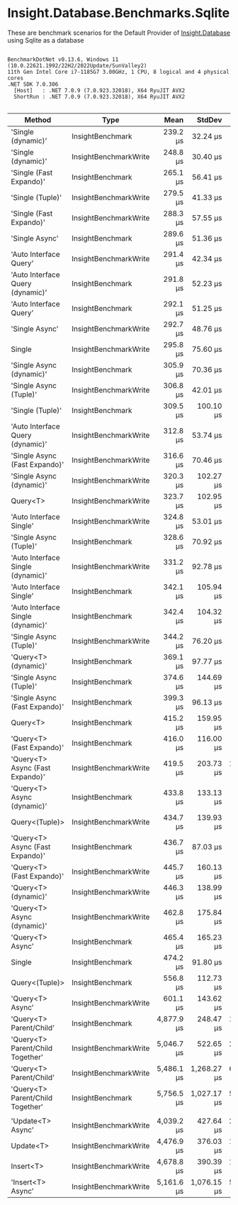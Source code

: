 ﻿# Insight.Database.Benchmarks.Sqlite

These are benchmark scenarios for the Default Provider of [Insight.Database](https://github.com/jonwagner/Insight.Database) using Sqlite as a database

```

BenchmarkDotNet v0.13.6, Windows 11 (10.0.22621.1992/22H2/2022Update/SunValley2)
11th Gen Intel Core i7-1185G7 3.00GHz, 1 CPU, 8 logical and 4 physical cores
.NET SDK 7.0.306
  [Host]   : .NET 7.0.9 (7.0.923.32018), X64 RyuJIT AVX2
  ShortRun : .NET 7.0.9 (7.0.923.32018), X64 RyuJIT AVX2


```
|                            Method |                  Type |       Mean |      StdDev |     Error |     Median |        Min |        Max |    Op/s | Allocated |
|---------------------------------- |---------------------- |-----------:|------------:|----------:|-----------:|-----------:|-----------:|--------:|----------:|
|                &#39;Single (dynamic)&#39; |      InsightBenchmark |   239.2 μs |    32.24 μs |  16.33 μs |   231.0 μs |   189.0 μs |   333.2 μs | 4,180.3 |   9.55 KB |
|                &#39;Single (dynamic)&#39; | InsightBenchmarkWrite |   248.8 μs |    30.40 μs |  15.22 μs |   241.2 μs |   203.2 μs |   307.7 μs | 4,019.8 |   9.55 KB |
|           &#39;Single (Fast Expando)&#39; |      InsightBenchmark |   265.1 μs |    56.41 μs |  28.58 μs |   247.4 μs |   202.2 μs |   452.6 μs | 3,772.3 |   9.55 KB |
|                  &#39;Single (Tuple)&#39; | InsightBenchmarkWrite |   279.5 μs |    41.33 μs |  21.45 μs |   270.2 μs |   222.4 μs |   418.4 μs | 3,577.7 |  10.68 KB |
|           &#39;Single (Fast Expando)&#39; | InsightBenchmarkWrite |   288.3 μs |    57.55 μs |  28.49 μs |   270.4 μs |   214.1 μs |   473.9 μs | 3,469.1 |   9.55 KB |
|                    &#39;Single Async&#39; |      InsightBenchmark |   289.6 μs |    51.36 μs |  26.33 μs |   290.6 μs |   208.8 μs |   482.5 μs | 3,452.5 |  10.17 KB |
|            &#39;Auto Interface Query&#39; | InsightBenchmarkWrite |   291.4 μs |    42.34 μs |  21.71 μs |   290.8 μs |   223.3 μs |   396.3 μs | 3,431.3 |  10.05 KB |
|  &#39;Auto Interface Query (dynamic)&#39; |      InsightBenchmark |   291.8 μs |    52.23 μs |  27.11 μs |   285.8 μs |   202.3 μs |   441.1 μs | 3,426.8 |   9.86 KB |
|            &#39;Auto Interface Query&#39; |      InsightBenchmark |   292.1 μs |    51.25 μs |  25.96 μs |   277.5 μs |   234.4 μs |   439.5 μs | 3,424.0 |  10.05 KB |
|                    &#39;Single Async&#39; | InsightBenchmarkWrite |   292.7 μs |    48.76 μs |  26.31 μs |   277.6 μs |   220.8 μs |   402.1 μs | 3,416.5 |  10.17 KB |
|                            Single | InsightBenchmarkWrite |   295.8 μs |    75.60 μs |  37.86 μs |   280.9 μs |   199.9 μs |   509.6 μs | 3,380.7 |   9.74 KB |
|          &#39;Single Async (dynamic)&#39; |      InsightBenchmark |   305.9 μs |    70.36 μs |  35.64 μs |   286.2 μs |   225.9 μs |   528.2 μs | 3,269.1 |   9.98 KB |
|            &#39;Single Async (Tuple)&#39; | InsightBenchmarkWrite |   306.8 μs |    42.01 μs |  21.81 μs |   302.9 μs |   238.7 μs |   404.1 μs | 3,259.6 |  11.18 KB |
|                  &#39;Single (Tuple)&#39; |      InsightBenchmark |   309.5 μs |   100.10 μs |  50.71 μs |   263.3 μs |   216.1 μs |   609.2 μs | 3,230.7 |  10.68 KB |
|  &#39;Auto Interface Query (dynamic)&#39; | InsightBenchmarkWrite |   312.8 μs |    53.74 μs |  27.55 μs |   313.1 μs |   228.0 μs |   476.6 μs | 3,197.1 |   9.86 KB |
|     &#39;Single Async (Fast Expando)&#39; | InsightBenchmarkWrite |   316.6 μs |    70.46 μs |  35.28 μs |   313.3 μs |   209.5 μs |   480.2 μs | 3,158.3 |    9.7 KB |
|          &#39;Single Async (dynamic)&#39; | InsightBenchmarkWrite |   320.3 μs |   102.27 μs |  52.43 μs |   270.1 μs |   228.2 μs |   585.6 μs | 3,121.6 |   9.98 KB |
|                          Query&lt;T&gt; | InsightBenchmarkWrite |   323.7 μs |   102.95 μs |  53.43 μs |   276.8 μs |   210.8 μs |   610.1 μs | 3,089.4 |   9.73 KB |
|           &#39;Auto Interface Single&#39; | InsightBenchmarkWrite |   324.8 μs |    53.01 μs |  26.85 μs |   324.1 μs |   241.1 μs |   457.3 μs | 3,078.4 |  10.05 KB |
|            &#39;Single Async (Tuple)&#39; |      InsightBenchmark |   328.6 μs |    70.92 μs |  36.81 μs |   299.3 μs |   249.6 μs |   509.9 μs | 3,042.8 |  11.23 KB |
| &#39;Auto Interface Single (dynamic)&#39; | InsightBenchmarkWrite |   331.2 μs |    92.78 μs |  48.16 μs |   303.6 μs |   217.1 μs |   582.9 μs | 3,019.2 |   9.86 KB |
|           &#39;Auto Interface Single&#39; |      InsightBenchmark |   342.1 μs |   105.94 μs |  53.67 μs |   304.1 μs |   239.6 μs |   612.5 μs | 2,923.0 |  10.05 KB |
| &#39;Auto Interface Single (dynamic)&#39; |      InsightBenchmark |   342.4 μs |   104.32 μs |  53.49 μs |   298.6 μs |   220.9 μs |   578.0 μs | 2,920.5 |   9.86 KB |
|            &#39;Single Async (Tuple)&#39; | InsightBenchmarkWrite |   344.2 μs |    76.20 μs |  40.05 μs |   336.9 μs |   249.7 μs |   598.6 μs | 2,905.2 |  11.23 KB |
|              &#39;Query&lt;T&gt; (dynamic)&#39; |      InsightBenchmark |   369.1 μs |    97.77 μs |  49.53 μs |   341.8 μs |   247.6 μs |   637.5 μs | 2,709.0 |   9.54 KB |
|            &#39;Single Async (Tuple)&#39; |      InsightBenchmark |   374.6 μs |   144.69 μs |  75.10 μs |   301.4 μs |   237.2 μs |   718.2 μs | 2,669.9 |  11.18 KB |
|     &#39;Single Async (Fast Expando)&#39; |      InsightBenchmark |   399.3 μs |    96.13 μs |  48.13 μs |   376.6 μs |   278.0 μs |   669.5 μs | 2,504.5 |   9.98 KB |
|                          Query&lt;T&gt; |      InsightBenchmark |   415.2 μs |   159.95 μs |  83.02 μs |   365.6 μs |   223.7 μs |   807.1 μs | 2,408.4 |   9.73 KB |
|         &#39;Query&lt;T&gt; (Fast Expando)&#39; |      InsightBenchmark |   416.0 μs |   116.00 μs |  58.77 μs |   373.0 μs |   246.3 μs |   668.2 μs | 2,403.9 |   9.54 KB |
|   &#39;Query&lt;T&gt; Async (Fast Expando)&#39; | InsightBenchmarkWrite |   419.5 μs |   203.73 μs | 107.08 μs |   334.4 μs |   243.9 μs | 1,061.0 μs | 2,383.7 |   9.98 KB |
|        &#39;Query&lt;T&gt; Async (dynamic)&#39; |      InsightBenchmark |   433.8 μs |   133.13 μs |  66.66 μs |   381.6 μs |   261.4 μs |   701.9 μs | 2,305.2 |   9.98 KB |
|                    Query&lt;(Tuple)&gt; | InsightBenchmarkWrite |   434.7 μs |   139.93 μs |  73.55 μs |   410.1 μs |   244.7 μs |   750.0 μs | 2,300.3 |  10.73 KB |
|   &#39;Query&lt;T&gt; Async (Fast Expando)&#39; |      InsightBenchmark |   436.7 μs |    87.03 μs |  43.09 μs |   409.1 μs |   312.2 μs |   659.0 μs | 2,289.8 |   9.98 KB |
|         &#39;Query&lt;T&gt; (Fast Expando)&#39; | InsightBenchmarkWrite |   445.7 μs |   160.13 μs |  80.18 μs |   418.1 μs |   215.3 μs |   730.7 μs | 2,243.5 |   9.54 KB |
|              &#39;Query&lt;T&gt; (dynamic)&#39; | InsightBenchmarkWrite |   446.3 μs |   138.99 μs |  68.80 μs |   425.6 μs |   247.3 μs |   861.9 μs | 2,240.9 |   9.54 KB |
|        &#39;Query&lt;T&gt; Async (dynamic)&#39; | InsightBenchmarkWrite |   462.8 μs |   175.84 μs |  88.05 μs |   427.0 μs |   224.3 μs |   927.3 μs | 2,160.6 |   9.98 KB |
|                  &#39;Query&lt;T&gt; Async&#39; |      InsightBenchmark |   465.4 μs |   165.23 μs |  86.84 μs |   402.9 μs |   247.7 μs |   742.0 μs | 2,148.7 |  10.17 KB |
|                            Single |      InsightBenchmark |   474.2 μs |    91.80 μs |  46.51 μs |   469.4 μs |   329.3 μs |   754.8 μs | 2,108.6 |   9.74 KB |
|                    Query&lt;(Tuple)&gt; |      InsightBenchmark |   556.8 μs |   112.73 μs |  57.11 μs |   532.5 μs |   370.8 μs |   798.9 μs | 1,795.9 |  10.73 KB |
|                  &#39;Query&lt;T&gt; Async&#39; | InsightBenchmarkWrite |   601.1 μs |   143.62 μs |  72.76 μs |   561.8 μs |   426.2 μs |   948.6 μs | 1,663.6 |  10.17 KB |
|           &#39;Query&lt;T&gt; Parent/Child&#39; |      InsightBenchmark | 4,877.9 μs |   248.47 μs | 127.39 μs | 4,846.7 μs | 4,476.4 μs | 5,382.3 μs |   205.0 |  24.79 KB |
|  &#39;Query&lt;T&gt; Parent/Child Together&#39; | InsightBenchmarkWrite | 5,046.7 μs |   522.65 μs | 267.96 μs | 5,030.9 μs | 4,170.1 μs | 6,076.5 μs |   198.1 |  23.88 KB |
|           &#39;Query&lt;T&gt; Parent/Child&#39; | InsightBenchmarkWrite | 5,486.1 μs | 1,268.27 μs | 666.60 μs | 4,873.7 μs | 4,462.4 μs | 8,858.1 μs |   182.3 |  24.79 KB |
|  &#39;Query&lt;T&gt; Parent/Child Together&#39; |      InsightBenchmark | 5,756.5 μs | 1,027.17 μs | 514.33 μs | 5,431.6 μs | 4,469.7 μs | 9,131.9 μs |   173.7 |  23.88 KB |
|                                   |                       |            |             |           |            |            |            |         |           |
|                 &#39;Update&lt;T&gt; Async&#39; | InsightBenchmarkWrite | 4,039.2 μs |   427.64 μs | 219.26 μs | 3,977.4 μs | 3,313.1 μs | 5,052.1 μs |   247.6 |   9.74 KB |
|                         Update&lt;T&gt; | InsightBenchmarkWrite | 4,476.9 μs |   376.03 μs | 192.80 μs | 4,525.6 μs | 3,398.8 μs | 5,360.5 μs |   223.4 |   8.47 KB |
|                         Insert&lt;T&gt; | InsightBenchmarkWrite | 4,678.8 μs |   390.39 μs | 193.26 μs | 4,665.6 μs | 4,000.8 μs | 5,683.3 μs |   213.7 |   8.21 KB |
|                 &#39;Insert&lt;T&gt; Async&#39; | InsightBenchmarkWrite | 5,161.6 μs | 1,076.15 μs | 551.75 μs | 4,712.9 μs | 3,701.8 μs | 7,267.7 μs |   193.7 |   9.51 KB |
